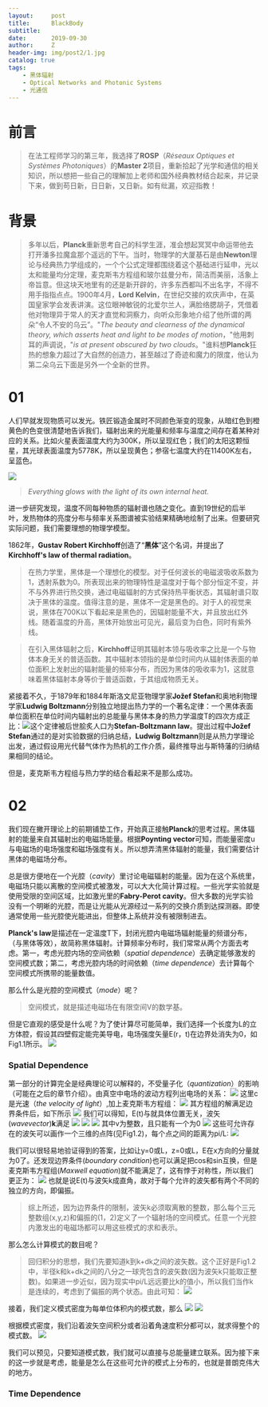 ```yaml
---
layout:     post
title:      BlackBody
subtitle:   
date:       2019-09-30
author:     Z
header-img: img/post2/1.jpg
catalog: true
tags:
    - 黑体辐射
    - Optical Networks and Photonic Systems
    - 光通信
---
```


# 前言

>在法工程师学习的第三年，我选择了**ROSP**（*Réseaux Optiques et Systèmes Photoniques*）的**Master 2**项目，重新拾起了光学和通信的相关知识，所以想把一些自己的理解加上老师和国外经典教材结合起来，并记录下来，做到苟日新，日日新，又日新。如有纰漏，欢迎指教！


# 背景

>多年以后，**Planck**重新思考自己的科学生涯，准会想起冥冥中命运带他去打开潘多拉魔盒那个遥远的下午。当时，物理学的大厦基石是由**Newton**理论与经典热力学组成的，一个个公式定理都围绕着这个基础进行延申，光以太和能量均分定理，麦克斯韦方程组和玻尔兹曼分布，简洁而美丽，活象上帝旨意。但这块天地里有的还是新开辟的，许多东西都叫不出名字，不得不用手指指点点。1900年4月，**Lord Kelvin**，在世纪交接的欢庆声中，在英国皇家学会发表讲演。这位眼神敏锐的北爱尔兰人，满脸络腮胡子，凭借着他对物理异于常人的天才直觉和洞察力，向听众形象地介绍了他所谓的两朵“令人不安的乌云”。"*The beauty and clearness of the dynamical theory, which asserts heat and light to be modes of motion*，"他用刺耳的声调说，"*is at present obscured by two clouds*。"谁料想**Planck**狂热的想象力超过了大自然的创造力，甚至越过了奇迹和魔力的限度，他认为第二朵乌云下面是另外一个全新的世界。

# 01

人们早就发现物质可以发光。铁匠锻造金属时不同颜色渐变的现象，从暗红色到橙黄色的色变很清楚地告诉我们，辐射出来的光能量和频率与温度之间存在着某种对应的关系。比如火星表面温度大约为300K，所以呈现红色；我们的太阳这颗恒星，其光球表面温度为5778K，所以呈现黄色；参宿七温度大约在11400K左右，呈蓝色。

![](https://HistoireaParis.github.io/img/post2/2.jpg)

>*Everything glows with the light of its own internal heat.*

进一步研究发现，温度不同每种物质的辐射谱也随之变化。直到19世纪的后半叶，发热物体的亮度分布与频率关系图谱被实验结果精确地绘制了出来。但要研究实际问题，我们需要理想的物理学模型。

1862年，**Gustav Robert Kirchhoff**创造了“**黑体**”这个名词，并提出了**Kirchhoff's law of thermal radiation**。

>在热力学里，黑体是一个理想化的模型。对于任何波长的电磁波吸收系数为1，透射系数为0。所表现出来的物理特性是温度对于每个部分恒定不变，并不与外界进行热交换，通过电磁辐射的方式保持热平衡状态，其辐射谱只取决于黑体的温度。值得注意的是，黑体不一定是黑色的。对于人的视觉来说，黑体在700K以下看起来是黑色的，因辐射能量不大，并且放出红外线。随着温度的升高，黑体开始放出可见光，最后变为白色，同时有紫外线。

>在引入黑体辐射之后，**Kirchhoff**证明其辐射本领与吸收率之比是一个与物体本身无关的普适函数。其中辐射本领指的是单位时间内从辐射体表面的单位面积上发射出的辐射能量的频率分布，而因为黑体的吸收率为1，这就意味着黑体辐射本身等价于普适函数，于其组成物质无关。

紧接着不久，于1879年和1884年斯洛文尼亚物理学家**Jožef Stefan**和奥地利物理学家**Ludwig Boltzmann**分别独立地提出热力学的一个著名定律：一个黑体表面单位面积在单位时间内辐射出的总能量与黑体本身的热力学温度T的四次方成正比：<img src="http://chart.googleapis.com/chart?cht=tx&chl=
j^{\star }=\sigma T^{4}}" style="border:none;">这个定律被后世脍炙人口为**Stefan-Boltzmann law**。提出过程中**Jožef Stefan**通过的是对实验数据的归纳总结，**Ludwig Boltzmann**则是从热力学理论出发，通过假设用光代替气体作为热机的工作介质，最终推导出与斯特藩的归纳结果相同的结论。

但是，麦克斯韦方程组与热力学的结合看起来不是那么成功。

# 02

我们现在撇开理论上的前期铺垫工作，开始真正接触**Planck**的思考过程。黑体辐射的能量来自其辐射出的电磁场能量。根据**Poynting vector**可知，而能量密度u与电磁场的电场强度和磁场强度有关。所以想弄清黑体辐射的能量，我们需要估计黑体的电磁场分布。

总是很方便地在一个光腔（*cavity*）里讨论电磁辐射的能量。因为在这个系统里，电磁场只能以离散的空间模式被激发，可以大大化简计算过程。一些光学实验就是使用受限的空间区域，比如激光里的**Fabry-Perot cavity**。但大多数的光学实验没有一个明晰的光腔，而是让光能从光源经过一系列的交换介质到达探测器。即使通常使用一些光腔使光能进出，但整体上系统并没有被限制进去。

**Planck's law**是描述在一定温度T下，封闭光腔内电磁场辐射能量的频谱分布，（与黑体等效），故简称黑体辐射。计算频率分布时，我们常常从两个方面去考虑。第一，考虑光腔内场的空间依赖（*spatial dependence*）去确定能够激发的空间模式数；第二，考虑光腔内场的时间依赖（*time dependence*）去计算每个空间模式所携带的能量数值。

那么什么是光腔的空间模式（*mode*）呢？

>空间模式，就是描述电磁场在有限空间V的数学基。

但是它直观的感受是什么呢？为了使计算尽可能简单，我们选择一个长度为L的立方体腔，假设其四壁假定能完美导电，电场强度矢量E(r，t)在边界处消失为0，如Fig1.1所示。
![](https://HistoireaParis.github.io/img/post2/1.PNG)

### Spatial Dependence

第一部分的计算完全是经典理论可以解释的，不受量子化（*quantization*）的影响（可能在之后的章节介绍）。由真空中电场的波动方程列出电场的关系：
<img src="http://chart.googleapis.com/chart?cht=tx&chl=
{\partial ^{2}E(r,t) \over \partial t^{2}}=c^{2}\nabla ^{2}E(r,t)" style="border:none;">
这里c是光速（*the velocity of light*）,加上麦克斯韦方程组：
<img src="http://chart.googleapis.com/chart?cht=tx&chl=
\nabla \cdot E(r,t)=0" style="border:none;">
其方程组的解满足边界条件后，如下所示
![](https://HistoireaParis.github.io/img/post2/2.PNG)
我们可以得知，E(t)与就具体位置无关，波矢(*wavevector*)**k**满足
<img src="http://chart.googleapis.com/chart?cht=tx&chl=
k_x=\pi\nu_x/L" style="border:none;">
<img src="http://chart.googleapis.com/chart?cht=tx&chl=
k_y=\pi\nu_y/L" style="border:none;">
<img src="http://chart.googleapis.com/chart?cht=tx&chl=
k_z=\pi\nu_z/L" style="border:none;">
其中v为整数，且只能有一个为0
<img src="http://chart.googleapis.com/chart?cht=tx&chl=
\nu_x, \nu_y, \nu_z = 0, 1, 2, 3 , ..." style="border:none;">
这些可允许存在的波矢可以画作一个三维的点阵(见Fig1.2)，每个点之间的距离为pi/L:
![](https://HistoireaParis.github.io/img/post2/3.PNG)

我们可以很轻易地验证得到的答案，比如让y=0或L，z=0或L，E在x方向的分量就为0了。还发现边界条件(*boundary condition*)也可以满足把cos和sin互换，但是麦克斯韦方程组(*Maxwell equation*)就不能满足了，这有悖于对称性，所以我们更正为：
<img src="http://chart.googleapis.com/chart?cht=tx&chl=
k \cdot E(t)=0" style="border:none;">
也就是说E(t)与波矢k成直角，故对于每个允许的波矢都有两个不同的独立的方向，即偏振。

>综上所述，因为边界条件的限制，波矢k必须取离散的整数，那么每个三元整数组(x,y,z)和偏振的(1，2)定义了一个辐射场的空间模式。任意一个光腔内激发出的电磁场都可以用这些模式的求和表示。

那么怎么计算模式的数目呢？
>回归积分的思想，我们先要知道k到k+dk之间的波矢数。这个正好是Fig1.2中，半径k和k+dk之间的八分之一球壳包含的波矢数(因为波矢k只能取正整数)。如果进一步近似，因为现实中pi/L远远要比k的值小，所以我们当作k是连续的，考虑到了偏振的两个状态。由此可知：
<img src="http://chart.googleapis.com/chart?cht=tx&chl=
\frac{1} 8 (4\pi k^2 dk)(\pi/L)^{-3}\times2" style="border:none;">


接着，我们定义模式密度为每单位体积内的模式数，那么
<img src="http://chart.googleapis.com/chart?cht=tx&chl=
\rho(k)dk =k^2dk/\pi^2" style="border:none;">
<img src="http://chart.googleapis.com/chart?cht=tx&chl=
\rho(\omega)d\omega =\omega^2d\omega/\pi^2c^3" style="border:none;">

根据模式密度，我们沿着波矢空间积分或者沿着角速度积分都可以，就求得整个的模式数。
<img src="http://chart.googleapis.com/chart?cht=tx&chl=
\sum_{\lambda =1,2}\sum_{k} \rightarrow \int dk\left ( Vk^2/\pi^2 \right )\rightarrow \int d\omega \left ( V\omega ^2/\pi^2c^3 \right )" style="border:none;">

我们可以预见，只要知道模式数，我们就可以直接与总能量建立联系。因为接下来的这一步就是考虑，能量是怎么在这些可允许的模式上分布的，也就是普朗克伟大的地方。

### Time Dependence
